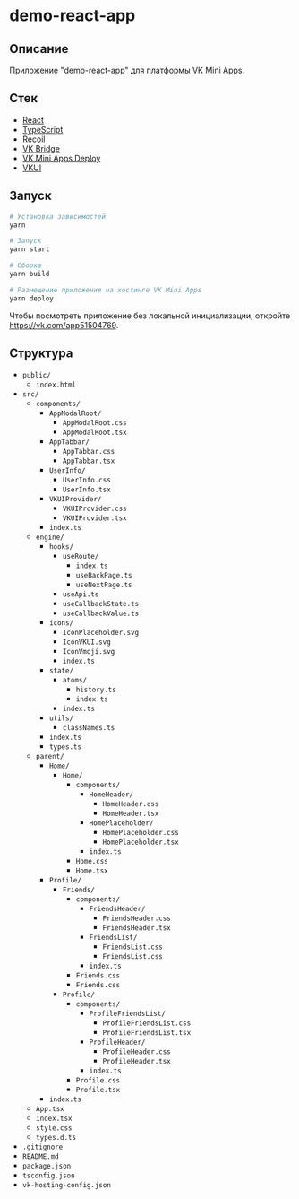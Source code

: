 # demo-react-app

## Описание

Приложение "demo-react-app" для платформы VK Mini Apps.

## Стек

- [React](https://reactjs.org/)
- [TypeScript](https://www.typescriptlang.org/)
- [Recoil](https://recoiljs.org/)
- [VK Bridge](https://dev.vk.com/mini-apps/bridge)
- [VK Mini Apps Deploy](https://github.com/VKCOM/vk-miniapps-deploy)
- [VKUI](https://dev.vk.com/libraries/vkui)

## Запуск

```bash
# Установка зависимостей
yarn

# Запуск
yarn start

# Сборка
yarn build

# Размещение приложения на хостинге VK Mini Apps
yarn deploy
```

Чтобы посмотреть приложение без локальной инициализации, oткройте https://vk.com/app51504769.

## Структура

- `public/`
    - `index.html`
- `src/`
    - `components/`
        - `AppModalRoot/`
            - `AppModalRoot.css`
            - `AppModalRoot.tsx`
        - `AppTabbar/`
            - `AppTabbar.css`
            - `AppTabbar.tsx`
        - `UserInfo/`
            - `UserInfo.css`
            - `UserInfo.tsx`
        - `VKUIProvider/`
            - `VKUIProvider.css`
            - `VKUIProvider.tsx`
        - `index.ts`
    - `engine/`
        - `hooks/`
            - `useRoute/`
                - `index.ts`
                - `useBackPage.ts`
                - `useNextPage.ts`
            - `useApi.ts`
            - `useCallbackState.ts`
            - `useCallbackValue.ts`
        - `icons/`
            - `IconPlaceholder.svg`
            - `IconVKUI.svg`
            - `IconVmoji.svg`
            - `index.ts`
        - `state/`
            - `atoms/`
                - `history.ts`
                - `index.ts`
            - `index.ts`
        - `utils/`
            - `classNames.ts`
        - `index.ts`
        - `types.ts`
    - `parent/`
        - `Home/`
            - `Home/`
                - `components/`
                    - `HomeHeader/`
                        - `HomeHeader.css`
                        - `HomeHeader.tsx`
                    - `HomePlaceholder/`
                        - `HomePlaceholder.css`
                        - `HomePlaceholder.tsx`
                    - `index.ts`
                - `Home.css`
                - `Home.tsx`
        - `Profile/`
            - `Friends/`
                - `components/`
                    - `FriendsHeader/`
                        - `FriendsHeader.css`
                        - `FriendsHeader.tsx`
                    - `FriendsList/`
                        - `FriendsList.css`
                        - `FriendsList.css`
                    - `index.ts`
                - `Friends.css`
                - `Friends.css`
            - `Profile/`
                - `components/`
                    - `ProfileFriendsList/`
                        - `ProfileFriendsList.css`
                        - `ProfileFriendsList.tsx`
                    - `ProfileHeader/`
                        - `ProfileHeader.css`
                        - `ProfileHeader.tsx`
                    - `index.ts`
                - `Profile.css`
                - `Profile.tsx`
        - `index.ts`
    - `App.tsx`
    - `index.tsx`
    - `style.css`
    - `types.d.ts`
- `.gitignore`
- `README.md`
- `package.json`
- `tsconfig.json`
- `vk-hosting-config.json`
